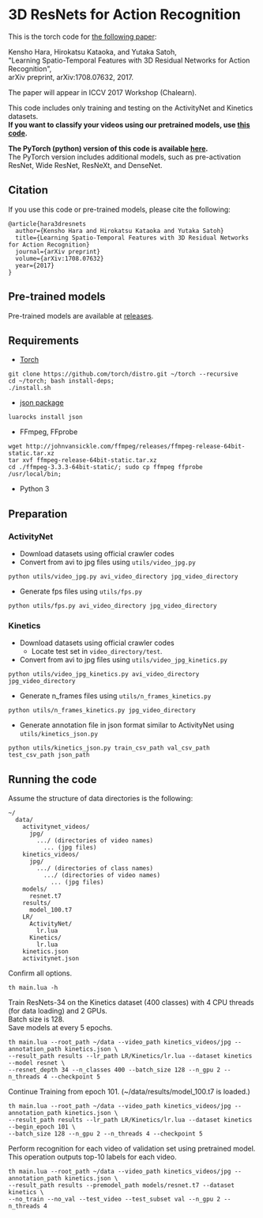 # 3D ResNets for Action Recognition
This is the torch code for [the following paper](https://arxiv.org/abs/1708.07632):

Kensho Hara, Hirokatsu Kataoka, and Yutaka Satoh,  
"Learning Spatio-Temporal Features with 3D Residual Networks for Action Recognition",  
arXiv preprint, arXiv:1708.07632, 2017.

The paper will appear in ICCV 2017 Workshop (Chalearn).  

This code includes only training and testing on the ActivityNet and Kinetics datasets.  
**If you want to classify your videos using our pretrained models,
use [this code](https://github.com/kenshohara/video-classification-3d-cnn).**

**The PyTorch (python) version of this code is available [here](https://github.com/kenshohara/3D-ResNets-PyTorch).**  
The PyTorch version includes additional models, such as pre-activation ResNet, Wide ResNet, ResNeXt, and DenseNet.

## Citation
If you use this code or pre-trained models, please cite the following:
```
@article{hara3dresnets
  author={Kensho Hara and Hirokatsu Kataoka and Yutaka Satoh}
  title={Learning Spatio-Temporal Features with 3D Residual Networks for Action Recognition}
  journal={arXiv preprint}
  volume={arXiv:1708.07632}
  year={2017}
}
```

## Pre-trained models
Pre-trained models are available at [releases](https://github.com/kenshohara/3D-ResNets/releases/tag/1.0).

## Requirements
* [Torch](http://torch.ch/)
```
git clone https://github.com/torch/distro.git ~/torch --recursive
cd ~/torch; bash install-deps;
./install.sh
```
* [json package](https://github.com/clementfarabet/lua---json)
```
luarocks install json
```
* FFmpeg, FFprobe
```
wget http://johnvansickle.com/ffmpeg/releases/ffmpeg-release-64bit-static.tar.xz
tar xvf ffmpeg-release-64bit-static.tar.xz
cd ./ffmpeg-3.3.3-64bit-static/; sudo cp ffmpeg ffprobe /usr/local/bin;
```
* Python 3

## Preparation
### ActivityNet
* Download datasets using official crawler codes
* Convert from avi to jpg files using ```utils/video_jpg.py```
```
python utils/video_jpg.py avi_video_directory jpg_video_directory
```
* Generate fps files using ```utils/fps.py```
```
python utils/fps.py avi_video_directory jpg_video_directory
```

### Kinetics
* Download datasets using official crawler codes
  * Locate test set in ```video_directory/test```.
* Convert from avi to jpg files using ```utils/video_jpg_kinetics.py```
```
python utils/video_jpg_kinetics.py avi_video_directory jpg_video_directory
```
* Generate n_frames files using ```utils/n_frames_kinetics.py```
```
python utils/n_frames_kinetics.py jpg_video_directory
```
* Generate annotation file in json format similar to ActivityNet using ```utils/kinetics_json.py```
```
python utils/kinetics_json.py train_csv_path val_csv_path test_csv_path json_path
```

## Running the code
Assume the structure of data directories is the following:
```
~/
  data/
    activitynet_videos/
      jpg/
        .../ (directories of video names)
          ... (jpg files)
    kinetics_videos/
      jpg/
        .../ (directories of class names)
          .../ (directories of video names)
            ... (jpg files)
    models/
      resnet.t7
    results/
      model_100.t7
    LR/
      ActivityNet/
        lr.lua
      Kinetics/
        lr.lua
    kinetics.json
    activitynet.json
```

Confirm all options.
```
th main.lua -h
```

Train ResNets-34 on the Kinetics dataset (400 classes) with 4 CPU threads (for data loading) and 2 GPUs.  
Batch size is 128.  
Save models at every 5 epochs.
```
th main.lua --root_path ~/data --video_path kinetics_videos/jpg --annotation_path kinetics.json \
--result_path results --lr_path LR/Kinetics/lr.lua --dataset kinetics --model resnet \
--resnet_depth 34 --n_classes 400 --batch_size 128 --n_gpu 2 --n_threads 4 --checkpoint 5
```

Continue Training from epoch 101. (~/data/results/model_100.t7 is loaded.)
```
th main.lua --root_path ~/data --video_path kinetics_videos/jpg --annotation_path kinetics.json \
--result_path results --lr_path LR/Kinetics/lr.lua --dataset kinetics --begin_epoch 101 \
--batch_size 128 --n_gpu 2 --n_threads 4 --checkpoint 5
```

Perform recognition for each video of validation set using pretrained model.
This operation outputs top-10 labels for each video.
```
th main.lua --root_path ~/data --video_path kinetics_videos/jpg --annotation_path kinetics.json \
--result_path results --premodel_path models/resnet.t7 --dataset kinetics \
--no_train --no_val --test_video --test_subset val --n_gpu 2 --n_threads 4
```
